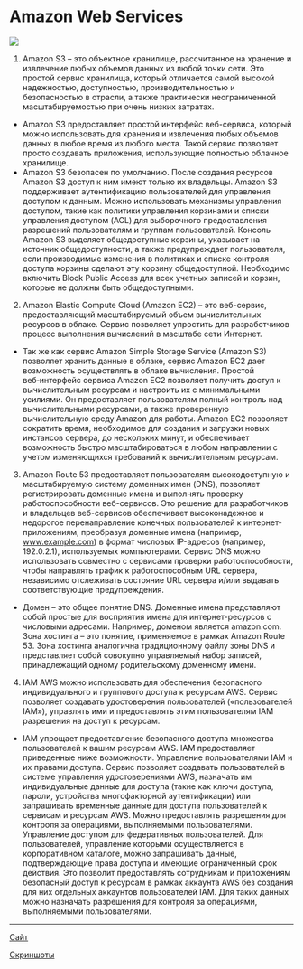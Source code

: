 # Amazon Web Services #
![](https://www.itsec.ru/hs-fs/hubfs/ISR/AWS.png?width=270&name=AWS.png)
1. Amazon S3 – это объектное хранилище, рассчитанное на хранение и извлечение любых объемов данных из любой точки сети. Это простой сервис хранилища, который отличается самой высокой надежностью, доступностью, производительностью и безопасностью в отрасли, а также практически неограниченной масштабируемостью при очень низких затратах.
* Amazon S3 предоставляет простой интерфейс веб-сервиса, который можно использовать для хранения и извлечения любых объемов данных в любое время из любого места. Такой сервис позволяет просто создавать приложения, использующие полностью облачное хранилище. 
* Amazon S3 безопасен по умолчанию. После создания ресурсов Amazon S3 доступ к ним имеют только их владельцы. Amazon S3 поддерживает аутентификацию пользователей для управления доступом к данным. Можно использовать механизмы управления доступом, такие как политики управления корзинами и списки управления доступом (ACL) для выборочного предоставления разрешений пользователям и группам пользователей. Консоль Amazon S3 выделяет общедоступные корзины, указывает на источник общедоступности, а также предупреждает пользователя, если производимые изменения в политиках и списке контроля доступа корзины сделают эту корзину общедоступной. Необходимо включить Block Public Access для всех учетных записей и корзин, которые не должны быть общедоступными. 

2. Amazon Elastic Compute Cloud (Amazon EC2) – это веб-сервис, предоставляющий масштабируемый объем вычислительных ресурсов в облаке. Сервис позволяет упростить для разработчиков процесс выполнения вычислений в масштабе сети Интернет.
* Так же как сервис Amazon Simple Storage Service (Amazon S3) позволяет хранить данные в облаке, сервис Amazon EC2 дает возможность осуществлять в облаке вычисления. Простой веб‑интерфейс сервиса Amazon EC2 позволяет получить доступ к вычислительным ресурсам и настроить их с минимальными усилиями. Он предоставляет пользователям полный контроль над вычислительными ресурсами, а также проверенную вычислительную среду Amazon для работы. Amazon EC2 позволяет сократить время, необходимое для создания и загрузки новых инстансов сервера, до нескольких минут, и обеспечивает возможность быстро масштабироваться в любом направлении с учетом изменяющихся требований к вычислительным ресурсам. 

3. Amazon Route 53 предоставляет пользователям высокодоступную и масштабируемую систему доменных имен (DNS), позволяет регистрировать доменные имена и выполнять проверку работоспособности веб-сервисов. Это решение для разработчиков и владельцев веб-сервисов обеспечивает высоконадежное и недорогое перенаправление конечных пользователей к интернет-приложениям, преобразуя доменные имена (например, www.example.com) в формат числовых IP-адресов (например, 192.0.2.1), используемых компьютерами. Сервис DNS можно использовать совместно с сервисами проверки работоспособности, чтобы направлять трафик к работоспособным URL сервера, независимо отслеживать состояние URL сервера и/или выдавать соответствующие предупреждения.
* Домен – это общее понятие DNS. Доменные имена представляют собой простые для восприятия имена для интернет-ресурсов с числовыми адресами. Например, доменом является amazon.com. Зона хостинга – это понятие, применяемое в рамках Amazon Route 53. Зона хостинга аналогична традиционному файлу зоны DNS и представляет собой совокупно управляемый набор записей, принадлежащий одному родительскому доменному имени. 

4. IAM AWS можно использовать для обеспечения безопасного индивидуального и группового доступа к ресурсам AWS. Сервис позволяет создавать удостоверения пользователей («пользователей IAM»), управлять ими и предоставлять этим пользователям IAM разрешения на доступ к ресурсам.
* IAM упрощает предоставление безопасного доступа множества пользователей к вашим ресурсам AWS. IAM предоставляет приведенные ниже возможности.
Управление пользователями IAM и их правами доступа. Сервис позволяет создавать пользователей в системе управления удостоверениями AWS, назначать им индивидуальные данные для доступа (такие как ключи доступа, пароли, устройства многофакторной аутентификации) или запрашивать временные данные для доступа пользователей к сервисам и ресурсам AWS. Можно предоставлять разрешения для контроля за операциями, выполняемыми пользователями.
Управление доступом для федеративных пользователей. Для пользователей, управление которыми осуществляется в корпоративном каталоге, можно запрашивать данные, подтверждающие права доступа и имеющие ограниченный срок действия. Это позволит предоставлять сотрудникам и приложениям безопасный доступ к ресурсам в рамках аккаунта AWS без создания для них отдельных аккаунтов пользователей IAM. Для таких данных можно назначать разрешения для контроля за операциями, выполняемыми пользователями.

***
[Сайт](https://infosite2021.pp.ua/)

[Скриншоты](/m2/task-2.2/screenshots.pdf)






